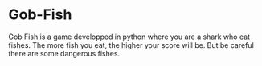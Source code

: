 # Gob-Fish
Gob Fish is a game developped in python where you are a shark who eat fishes.
The more fish you eat, the higher your score will be.
But be careful there are some dangerous fishes.
